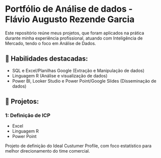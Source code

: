 # Portfólio de Análise de dados - Flávio Augusto Rezende Garcia

Este repositório reúne meus projetos, que foram aplicados na prática durante minha experiência profissional, atuando com Inteligência de Mercado, tendo o foco em Análise de Dados.

## 📌 Habilidades destacadas:
- SQL e Excel/Planilhas Google (Extração e Manipulação de dados)
- Linguagem R (Análise e visualização de dados)
- Power BI, Looker Studio e Power Point/Google Slides (Disseminação de dados)

## 📁 Projetos:

### 1: Definição de ICP
- Excel
- Linguagem R
- Power Point

Projeto de definição do Ideal Custumer Profile, com foco estatístico para melhor direcionamento do time comercial.
